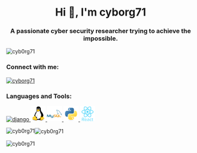 <h1 align="center">Hi 👋, I'm cyborg71</h1>
<h3 align="center">A passionate cyber security researcher trying to achieve the impossible.</h3>

<p align="left">
    <img src="https://komarev.com/ghpvc/?username=cyb0rg71&label=Profile%20views&color=0e75b6&style=flat" alt="cyb0rg71" />
</p>

<h3 align="left">Connect with me:</h3>
<p align="left">
    <a href="https://linkedin.com/in/cyborg71" target="blank">
        <img align="center" src="https://raw.githubusercontent.com/rahuldkjain/github-profile-readme-generator/master/src/images/icons/Social/linked-in-alt.svg" alt="cyborg71" height="30" width="40" />
    </a>
</p>

<h3 align="left">Languages and Tools:</h3>
<p align="left"> 
    <a href="https://www.djangoproject.com/" target="_blank" rel="noreferrer">
        <img src="https://cdn.worldvectorlogo.com/logos/django.svg" alt="django" width="40" height="40"/>
    </a> 
    <a href="https://www.linux.org/" target="_blank" rel="noreferrer">
        <img src="https://raw.githubusercontent.com/devicons/devicon/master/icons/linux/linux-original.svg" alt="linux" width="40" height="40"/>
    </a> 
    <a href="https://www.mysql.com/" target="_blank" rel="noreferrer">
        <img src="https://raw.githubusercontent.com/devicons/devicon/master/icons/mysql/mysql-original-wordmark.svg" alt="mysql" width="40" height="40"/>
    </a> 
    <a href="https://www.python.org" target="_blank" rel="noreferrer">
        <img src="https://raw.githubusercontent.com/devicons/devicon/master/icons/python/python-original.svg" alt="python" width="40" height="40"/>
    </a> 
    <a href="https://reactjs.org/" target="_blank" rel="noreferrer">
        <img src="https://raw.githubusercontent.com/devicons/devicon/master/icons/react/react-original-wordmark.svg" alt="react" width="40" height="40"/>
    </a> 
</p>

<p>
    <img align="left" src="https://github-readme-stats.vercel.app/api/top-langs?username=cyb0rg71&show_icons=true&locale=en&layout=compact" alt="cyb0rg71" />
</p>

<p>
    <img align="center" src="https://github-readme-stats.vercel.app/api?username=cyb0rg71&show_icons=true&locale=en" alt="cyb0rg71" />
</p>

<p>
    <img align="center" src="https://github-readme-streak-stats.herokuapp.com/?user=cyb0rg71&" alt="cyb0rg71" />
</p>

